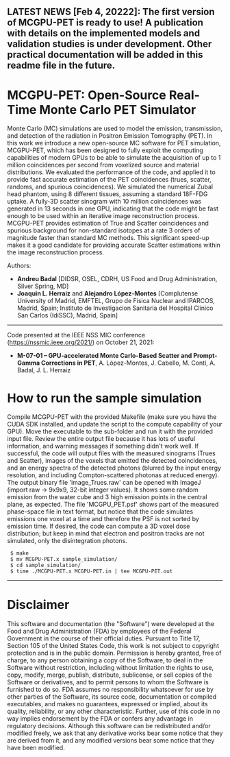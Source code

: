 ## LATEST NEWS [Feb 4, 20222]: The first version of MCGPU-PET is ready to use! A publication with details on the implemented models and validation studies is under development. Other practical documentation will be added in this readme file in the future. 

# MCGPU-PET: Open-Source Real-Time Monte Carlo PET Simulator

Monte Carlo (MC) simulations are used to model the emission, transmission, and detection of the radiation in Positron Emission Tomography (PET). In this work we introduce a new open-source MC software for PET simulation, MCGPU-PET, which has been designed to fully exploit the computing capabilities of modern GPUs to be able to simulate the acquisition of up to 1 million coincidences per second from voxelized source and material distributions. We evaluated the performance of the code, and applied it to provide fast accurate estimation of the PET coincidences (trues, scatter, randoms, and spurious coincidences). We simulated the numerical Zubal head phantom, using 8 different tissues, assuming a standard 18F-FDG uptake. A fully-3D scatter sinogram with 10 million coincidences was generated in 13 seconds in one GPU, indicating that the code might be fast enough to be used within an iterative image reconstruction process. MCGPU-PET provides estimation of True and Scatter coincidences and spurious background for non-standard isotopes at a rate 3 orders of magnitude faster than standard MC methods. This significant speed-up makes it a good candidate for providing accurate Scatter estimations within the image reconstruction process.

Authors:


- **Andreu Badal** [DIDSR, OSEL, CDRH, US Food and Drug Administration, Silver Spring, MD]
- **Joaquin L. Herraiz** and  **Alejandro López-Montes** [Complutense University of Madrid, EMFTEL, Grupo de Fisica Nuclear and IPARCOS, Madrid, Spain; Instituto de Investigacion Sanitaria del Hospital Clinico San Carlos (IdiSSC), Madrid, Spain]

---

Code presented at the IEEE NSS MIC conference (https://nssmic.ieee.org/2021/) on October 21, 2021:

- **M-07-01 – GPU-accelerated Monte Carlo-Based Scatter and Prompt-Gamma Corrections in PET**, A. López-Montes, J. Cabello, M. Conti, A. Badal, J. L. Herraiz


# How to run the sample simulation
Compile MCGPU-PET with the provided Makefile (make sure you have the CUDA SDK installed, and update the script to the compute capability of your GPU). Move the executable to the sub-folder and run it with the provided input file. Review the entire output file because it has lots of useful information, and warning messages if something didn't work well. If successful, the code will output files with the measured sinograms (Trues and Scatter), images of the voxels that emitted the detected coincidences, and an energy spectra of the detected photons (blurred by the input energy resolution, and including Compton-scattered photonas at reduced energy). 
The output binary file 'image_Trues.raw' can be opened with ImageJ (import raw -> 9x9x9, 32-bit integer values). It shows some random emission from the water cube and 3 high emission points in the central plane, as expected. The file 'MCGPU_PET.psf' shows part of the measured phase-space file in text format, but notice that the code simulates emissions one voxel at a time and therefore the PSF is not sorted by emission time.
If desired, the code can compute a 3D voxel dose distribution; but keep in mind that electron and positron tracks are not simulated, only the disintegration photons. 

     $ make 
     $ mv MCGPU-PET.x sample_simulation/
     $ cd sample_simulation/
     $ time ./MCGPU-PET.x MCGPU-PET.in | tee MCGPU-PET.out



---

# Disclaimer
This software and documentation (the "Software") were developed at the Food and Drug Administration (FDA) by employees of the Federal Government in the course of their official duties. Pursuant to Title 17, Section 105 of the United States Code, this work is not subject to copyright protection and is in the public domain. Permission is hereby granted, free of charge, to any person obtaining a copy of the Software, to deal in the Software without restriction, including without limitation the rights to use, copy, modify, merge, publish, distribute, sublicense, or sell copies of the Software or derivatives, and to permit persons to whom the Software is furnished to do so. FDA assumes no responsibility whatsoever for use by other parties of the Software, its source code, documentation or compiled executables, and makes no guarantees, expressed or implied, about its quality, reliability, or any other characteristic. Further, use of this code in no way implies endorsement by the FDA or confers any advantage in regulatory decisions. Although this software can be redistributed and/or modified freely, we ask that any derivative works bear some notice that they are derived from it, and any modified versions bear some notice that they have been modified.
